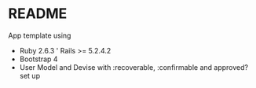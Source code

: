# README

App template using

* Ruby 2.6.3
' Rails >= 5.2.4.2 
* Bootstrap 4 
* User Model and Devise with :recoverable, :confirmable and approved? set up
